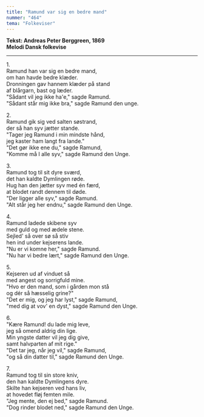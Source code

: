 ```yaml
---
title: "Ramund var sig en bedre mand"
nummer: "464"
tema: "Folkeviser"
---
```


**Tekst: Andreas Peter Berggreen, 1869** <br>
**Melodi Dansk folkevise** <br>

***

1\.\
Ramund han var sig en bedre mand,<br>
om han havde bedre klæder.<br>
Dronningen gav hannem klæder på stand<br>
af blårgarn, bast og læder.<br>
"Sådant vil jeg ikke ha'e," sagde Ramund.<br>
"Sådant står mig ikke bra," sagde Ramund den unge.<br>

2\.\
Ramund gik sig ved salten søstrand,<br>
der så han syv jætter stande.<br>
"Tager jeg Ramund i min mindste hånd,<br>
jeg kaster ham langt fra lande."<br>
"Det gør ikke ene du," sagde Ramund,<br>
"Komme må I alle syv," sagde Ramund den Unge.<br>

3\.\
Ramund tog til sit dyre sværd,<br>
det han kaldte Dymlingen røde.<br>
Hug han den jætter syv med én færd,<br>
at blodet randt dennem til døde.<br>
"Der ligger alle syv," sagde Ramund.<br>
"Alt står jeg her endnu," sagde Ramund den Unge.<br>

4\.\
Ramund ladede skibene syv<br>
med guld og med ædele stene.<br>
Sejled' så over sø så stiv<br>
hen ind under kejserens lande.<br>
"Nu er vi komne her," sagde Ramund.<br>
"Nu har vi bedre lært," sagde Ramund den Unge.<br>

5\.\
Kejseren ud af vinduet så<br>
med angest og sorrigfuld mine.<br>
"Hvo er den mand, som i gården mon stå<br>
og dér så hæsselig grine?"<br>
"Det er mig, og jeg har lyst," sagde Ramund,<br>
"med dig at vov' en dyst," sagde Ramund den Unge.<br>

6\.\
"Kære Ramund! du lade mig leve,<br>
jeg så omend aldrig din lige.<br>
Min yngste datter vil jeg dig give,<br>
samt halvparten af mit rige."<br>
"Det tar jeg, når jeg vil," sagde Ramund,<br>
"og så din datter til," sagde Ramund den Unge.<br>

7\.\
Ramund tog til sin store kniv,<br>
den han kaldte Dymlingens dyre.<br>
Skilte han kejseren ved hans liv,<br>
at hovedet fløj femten mile.<br>
"Jeg mente, den ej bed," sagde Ramund.<br>
"Dog rinder blodet ned," sagde Ramund den Unge.<br>
